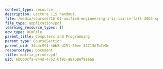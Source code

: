 ```yaml
---
content_type: resource
description: Lecture C15 handout.
file: /media/courses/16-01-unified-engineering-i-ii-iii-iv-fall-2005-spring-2006/6b6b0cfa844d47b20f91a8a58ef91eaa_matrix_primer.pdf
file_type: application/pdf
learning_resource_types: []
ocw_type: OCWFile
parent_title: Computers and Programming
parent_type: CourseSection
parent_uid: 34c4c991-4bb5-d251-50ee-34713d7b7e3e
resourcetype: Document
title: matrix_primer.pdf
uid: 6b6b0cfa-844d-47b2-0f91-a8a58ef91eaa
---
```

